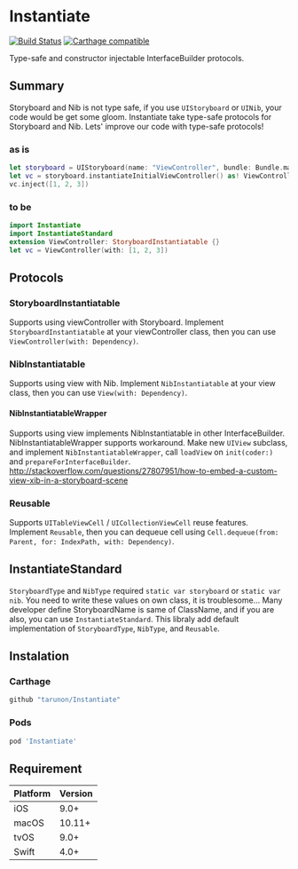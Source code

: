 # Instantiate
[![Build Status](https://travis-ci.org/tarunon/Instantiate.svg?branch=master)](https://travis-ci.org/tarunon/Instantiate)
[![Carthage compatible](https://img.shields.io/badge/Carthage-compatible-4BC51D.svg?style=flat)](https://github.com/Carthage/Carthage)

Type-safe and constructor injectable InterfaceBuilder protocols.

## Summary

Storyboard and Nib is not type safe, if you use `UIStoryboard` or `UINib`, your code would be get some gloom.
Instantiate take type-safe protocols for Storyboard and Nib. Lets' improve our code with type-safe protocols!

### as is
```swift
let storyboard = UIStoryboard(name: "ViewController", bundle: Bundle.main)
let vc = storyboard.instantiateInitialViewController() as! ViewController
vc.inject([1, 2, 3])
```

### to be
```swift
import Instantiate
import InstantiateStandard
extension ViewController: StoryboardInstantiatable {}
let vc = ViewController(with: [1, 2, 3])
```


## Protocols
### StoryboardInstantiatable
Supports using viewController with Storyboard. Implement `StoryboardInstantiatable` at your viewController class, then you can use `ViewController(with: Dependency)`.
### NibInstantiatable
Supports using view with Nib. Implement `NibInstantiatable` at your view class, then you can use `View(with: Dependency)`.
#### NibInstantiatableWrapper
Supports using view implements NibInstantiatable in other InterfaceBuilder. NibInstantiatableWrapper supports workaround. Make new `UIView` subclass, and implement `NibInstantiatableWrapper`, call `loadView` on `init(coder:)` and `prepareForInterfaceBuilder`. 
http://stackoverflow.com/questions/27807951/how-to-embed-a-custom-view-xib-in-a-storyboard-scene
### Reusable
Supports `UITableViewCell` / `UICollectionViewCell` reuse features.
Implement `Reusable`, then you can dequeue cell using `Cell.dequeue(from: Parent, for: IndexPath, with: Dependency)`.

## InstantiateStandard
`StoryboardType` and `NibType` required `static var storyboard` or `static var nib`. You need to write these values on own class, it is troublesome...
Many developer define StoryboardName is same of ClassName, and if you are also, you can use `InstantiateStandard`.
This libraly add default implementation of `StoryboardType`, `NibType`, and `Reusable`.

## Instalation
### Carthage
```ruby
github "tarunon/Instantiate"
```

### Pods
```ruby
pod 'Instantiate'
```

## Requirement
Platform | Version
--- | ---
iOS | 9.0+
macOS | 10.11+
tvOS | 9.0+
Swift | 4.0+
